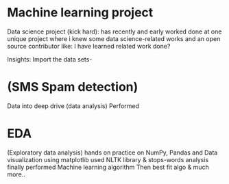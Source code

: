# Machine learning project
Data science project (kick hard): has recently and early worked done at one unique project where i knew some data science-related works and an open source contributor like: I have learned related work done?

Insights:
Import the data sets- <h1>(SMS Spam detection)</h1>
Data into deep drive (data analysis)
Performed <h1>EDA</h1> (Exploratory data analysis)
hands on practice on NumPy, Pandas and Data visualization using matplotlib
used NLTK library & stops-words analysis 
finally performed Machine learning algorithm Then best fit algo & much more..
